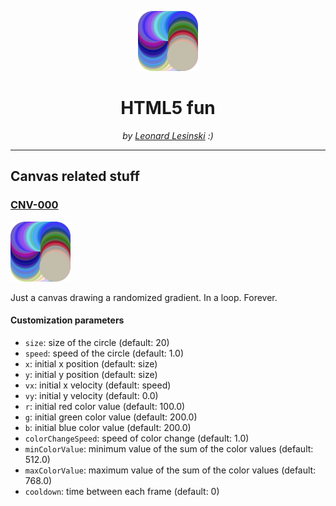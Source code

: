 <p align="center"><img src="./canvas/previews/000.png" height="96"></p>

<h1 align="center">HTML5 fun</h1>

<p align="center"><i>by <a href="https://leox.dev/">Leonard Lesinski</a> :)</i></p>

---

## Canvas related stuff

### [CNV-000](https://html5fun.leox.dev/canvas/000)

<img src="./canvas/previews/000.png" height="96">

Just a canvas drawing a randomized gradient. In a loop. Forever.

#### Customization parameters

- `size`: size of the circle (default: 20)
- `speed`: speed of the circle (default: 1.0)
- `x`: initial x position (default: size)
- `y`: initial y position (default: size)
- `vx`: initial x velocity (default: speed)
- `vy`: initial y velocity (default: 0.0)
- `r`: initial red color value (default: 100.0)
- `g`: initial green color value (default: 200.0)
- `b`: initial blue color value (default: 200.0)
- `colorChangeSpeed`: speed of color change (default: 1.0)
- `minColorValue`: minimum value of the sum of the color values (default: 512.0)
- `maxColorValue`: maximum value of the sum of the color values (default: 768.0)
- `cooldown`: time between each frame (default: 0)
